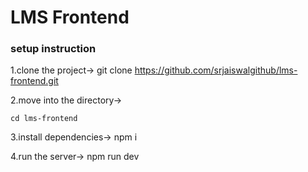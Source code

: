 # LMS Frontend

### setup instruction


1.clone the project->
     git clone https://github.com/srjaiswalgithub/lms-frontend.git

2.move into the directory->

    cd lms-frontend

3.install dependencies->
    npm i

4.run the server->
    npm run dev